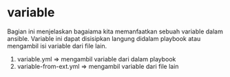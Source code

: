 # variable

Bagian ini menjelaskan bagaiama kita memanfaatkan sebuah variable dalam ansible. Variable ini dapat disisipkan langung didalam playbook atau mengambil isi variable dari file lain.

1. variable.yml => mengambil variable dari dalam playbook
2. variable-from-ext.yml => mengambil variable dari file lain

